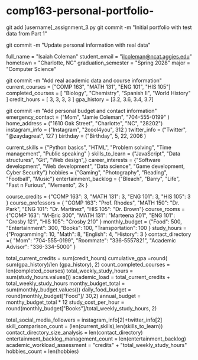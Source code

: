 # comp163-personal-portfolio-
git add [username]_assignment_3.py
git commit -m "Initial portfolio with test data from Part 1"

git commit -m "Update personal information with real data"

full_name = "Isaiah Coleman"
student_email = "ilcoleman@ncat.aggies.edu"
hometown = "Charlotte, NC"
graduation_semester = "Spring 2028"
major = "Computer Science"

git commit -m "Add real academic data and course information"
current_courses = ["COMP 163", "MATH 131", "ENG 101", "HIS 105"]
completed_courses = [ "Biology", "Chemistry", "Spanish II", "World History" ]
credit_hours = [ 3, 3, 3, 3 ]
gpa_history = [3.2, 3.6, 3.4, 3.7]

git commit -m "Add personal budget and contact information"
emergency_contact = ("Mom", "Jamie Coleman", "704-555-0199" )
home_address = ("1610 Oak Street", "Charlotte", "NC", "28202")
instagram_info = ("Instagram", "2cool4you", 312 )
twitter_info = ("Twitter", "@zaydagreat", 127 )
birthday = ("Birthday", 5, 22, 2006 )

current_skills = {"Python basics", "HTML", "Problem solving", "Time management", "Public speaking" }
skills_to_learn = {"JavaScript", "Data structures", "Git", "Web design",}
career_interests = {"Software development", "Web development", "Data science", "Game development, Cyber Security"}
hobbies = {"Gaming", "Photography", "Reading", "Football", "Music"}
entertainment_backlog = {"Bleach", "Barry", "Life", "Fast n Furious", "Memento", 2k }

course_credits = {"COMP 163": 3, "MATH 131": 3, "ENG 101": 3, "HIS 105": 3  }
course_professors = { "COMP 163": "Prof. Rhodes", "MATH 150": "Dr. Park", "ENG 101": "Dr. Martinez", "HIS 105": "Dr. Brown"}
course_rooms = {"COMP 163": "M-Eric 300", "MATH 131": "Marteena 201", "ENG 101": "Crosby 121", "HIS 105": "Crosby 210" }
monthly_budget = {"Food": 500, "Entertainment": 300, "Books": 100, "Transportation": 100 }
study_hours = {"Programming": 10, "Math": 8, "English": 4, "History": 3 }
contact_directory ={ "Mom": "704-555-0199", "Roommate": "336-5557821", "Academic Advisor": "336-334-5000" }

total_current_credits = sum(credit_hours)
cumulative_gpa =round( sum(gpa_history)/len (gpa_history), 2)
count_completed_courses = len(completed_courses)
total_weekly_study_hours = sum(study_hours.values())
academic_load = total_current_credits + total_weekly_study_hours
monthy_budget_total = sum(monthly_budget.values())
daily_food_budget = round(monthly_budget["Food"]/ 30,2)
annual_budget = monthy_budget_total * 12
study_cost_per_hour = round(monthly_budget["Books"]/total_weekly_study_hours, 2)

total_social_media_followers = instagram_info[2]+twitter_info[2]
skill_comparison_count = (len(current_skills),len(skills_to_learn))
contact_directory_size_analysis = len(contact_directory)
entertainment_backlog_management_count = len(entertainment_backlog)
academic_workload_assessment = "credits" + "total_weekly_study_hours"
hobbies_count = len(hobbies)
